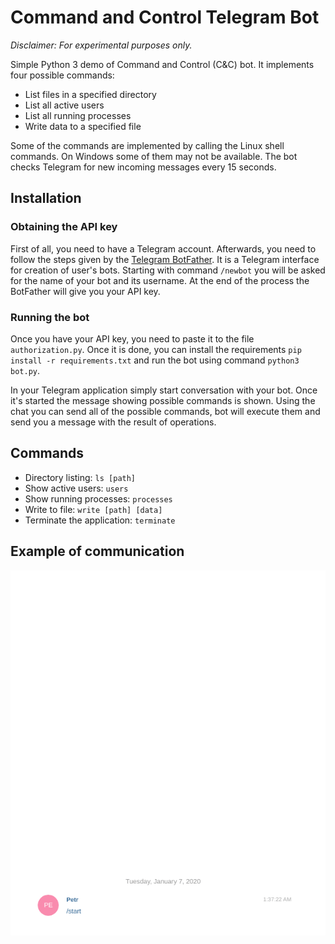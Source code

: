 # Command and Control Telegram Bot
*Disclaimer: For experimental purposes only.*

Simple Python 3 demo of Command and Control (C&C) bot. It implements four possible commands:
* List files in a specified directory
* List all active users
* List all running processes
* Write data to a specified file

Some of the commands are implemented by calling the Linux shell commands. On Windows some of them may not be available. The bot checks Telegram for new incoming messages every 15 seconds.

## Installation
### Obtaining the API key
First of all, you need to have a Telegram account. Afterwards, you need to follow the steps given by the [Telegram BotFather](https://telegram.me/botfather). It is a Telegram interface for creation of user's bots. Starting with command `/newbot` you will be asked for the name of your bot and its username. At the end of the process the BotFather will give you your API key.

### Running the bot
 Once you have your API key, you need to paste it to the file `authorization.py`. Once it is done, you can install the requirements `pip install -r requirements.txt` and run the bot using command `python3 bot.py`.

In your Telegram application simply start conversation with your bot. Once it's started the message showing possible commands is shown. Using the chat you can send all of the possible commands, bot will execute them and send you a message with the result of operations.

## Commands

* Directory listing: `ls [path]`  
* Show active users: `users`  
* Show running processes: `processes`  
* Write to file: `write [path] [data]`  
* Terminate the application: `terminate`  

## Example of communication

![Communication](./imgs/comm.gif)
